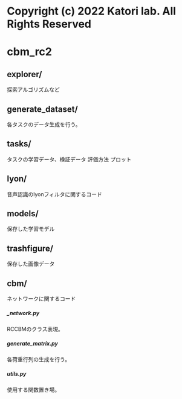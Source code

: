 # Copyright (c) 2022 Katori lab. All Rights Reserved

# cbm_rc2


## explorer/
探索アルゴリズムなど

## generate_dataset/
各タスクのデータ生成を行う。

## tasks/
タスクの学習データ、検証データ
評価方法
プロット



## lyon/
音声認識のlyonフィルタに関するコード

## models/
保存した学習モデル

## trashfigure/
保存した画像データ

## cbm/
ネットワークに関するコード

##### _network.py
RCCBMのクラス表現。

##### generate_matrix.py
各荷重行列の生成を行う。

##### utils.py
使用する関数置き場。






